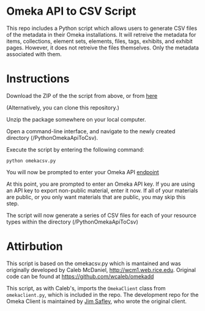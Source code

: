 Omeka API to CSV Script
=======================

This repo includes a Python script which allows users to generate CSV files of the metadata in their Omeka installations. It will retreive the metadata for items, collections, element sets, elements, files, tags, exhibits, and exhibit pages. However, it does not retreive the files themselves. Only the metadata associated with them.

Instructions
============

Download the ZIP of the the script from above, or from [here](https://github.com/omeka/PythonOmekaApiToCsv.git)

(Alternatively, you can clone this repository.)

Unzip the package somewhere on your local computer.

Open a command-line interface, and navigate to the newly created directory (/PythonOmekaApiToCsv).

Execute the script by entering the following command:
    
    python omekacsv.py

You will now be prompted to enter your Omeka API [endpoint](http://omeka.readthedocs.org/en/latest/Reference/api/for_beginners.html#omeka-s-rest-api)

At this point, you are prompted to enter an Omeka API key. If you are using an API key to export non-public material, enter it now. If all of your materials are public, or you only want materials that are public, you may skip this step.

The script will now generate a series of CSV files for each of your resource types within the directory (/PythonOmekaApiToCsv)

Attirbution
===========

This script is based on the omekacsv.py which is mantained and was originally developed by Caleb McDaniel, <http://wcm1.web.rice.edu>. Original code can be found at https://github.com/wcaleb/omekadd

This script, as with Caleb's, imports the `OmekaClient` class
from `omekaclient.py`, which is included in the repo. The development repo for
the Omeka Client is maintained by [Jim Safley](https://github.com/jimsafley/omeka-client-py), who wrote the original client.